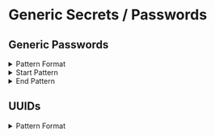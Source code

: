 <!-- WARNING: This README is generated automatically
-->
# Generic Secrets / Passwords

## Generic Passwords


<details>
<summary>Pattern Format</summary>
<p>

```regex
[^\s"'(${{)][a-zA-Z0-9\s!.,$%&*+?^_`{|}()~-]+
```

**Comments / Notes:**

- Current Version: v0.3
- `password`, `secret`, `key`, or password like prefix (fuzzy)
- Delimiters like `=` or `:` (with padding)
- String with a number of chars until a breaking char
</p>
</details>


<details>
<summary>Start Pattern</summary>
<p>

```regex
(?i)((api|jwt|mysql|)?(_|-|.)?((pass|pas)(wd|wrd|word|code|phrase)|pass|pwd|secret|token))(\s+|)(=|:)(\s+|)("|'|\s|)
```

</p>
</details>
<details>
<summary>End Pattern</summary>
<p>

```regex
\z|[^a-zA-Z0-9\s!.,$%&*+?^_`{|}()~-]|'|"
```

</p>
</details>

## UUIDs


<details>
<summary>Pattern Format</summary>
<p>

```regex
[0-9a-f]{8}-[0-9a-f]{4}-[0-9a-f]{4}-[0-9a-f]{4}-[0-9a-f]{12}
```

**Comments / Notes:**

- Current Version: v0.1
</p>
</details>

